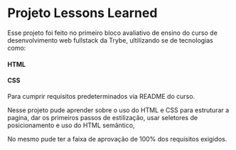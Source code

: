 # Projeto Lessons Learned

Esse projeto foi feito no primeiro bloco avaliativo de ensino do curso de desenvolvimento web fullstack da Trybe, ultilizando se de tecnologias como:

#### HTML
#### CSS

Para cumprir requisitos predeterminados via README do curso.

Nesse projeto pude aprender sobre o uso do HTML e CSS para estruturar a pagina, dar os primeiros passos de estilização, usar seletores de posicionamento e uso do HTML semântico,

No mesmo pude ter a faixa de aprovação de 100% dos requisitos exigidos.
